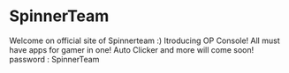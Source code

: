 # SpinnerTeam
Welcome on official site of Spinnerteam :)
Itroducing OP Console!
All must have apps for gamer in one!
Auto Clicker and more will come soon!
password : SpinnerTeam

